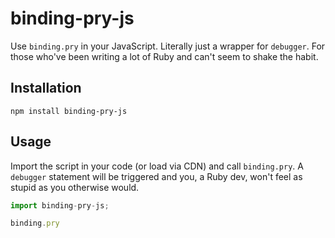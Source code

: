 # binding-pry-js

Use `binding.pry` in your JavaScript. Literally just a wrapper for  `debugger`. For those who've been writing a lot of Ruby and can't seem to shake the habit.

## Installation

`npm install binding-pry-js`

## Usage

Import the script in your code (or load via CDN) and call `binding.pry`. A `debugger` statement will be triggered and you, a Ruby dev, won't feel as stupid as you otherwise would.

```js
import binding-pry-js;

binding.pry
```
